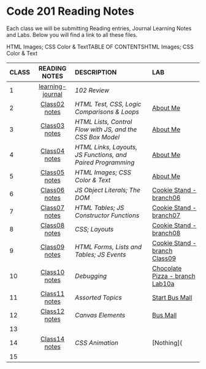 # Code 201 Reading Notes

Each class we will be submitting Reading entries, Journal Learning Notes and Labs.  Below you will find a link to all these files.   

HTML Images; CSS Color & TextTABLE OF CONTENTSHTML Images; CSS Color & Text

| CLASS | READING NOTES | DESCRIPTION | LAB |
| ----- | :-----------: | :---------- | :-- |
| 1 | [learning-journal](https://cassandraortiz.github.io/learning-journal/) | *102 Review* | |
| 2 | [Class02 notes](https://cassandraortiz.github.io/reading-notes/Class02/class-02) | *HTML Test, CSS, Logic Comparisons & Loops* | [About Me](https://cassandraortiz.github.io/aboutMe) |
| 3 | [Class03 notes](https://cassandraortiz.github.io/reading-notes/Class03/class03) | *HTML Lists, Control Flow with JS, and the CSS Box Model*|[About Me](https://cassandraortiz.github.io/aboutMe) |
| 4 | [Class04 notes](https://cassandraortiz.github.io/reading-notes/Class04/class04)  | *HTML Links, Layouts, JS Functions, and Paired Programming* |  [About Me](https://cassandraortiz.github.io/aboutMe) |
| 5 | [Class05 notes](https://cassandraortiz.github.io/reading-notes/Class05/class05)  | *HTML Images; CSS Color & Text* |  [About Me](https://cassandraortiz.github.io/aboutMe) |
| 6 | [Class06 notes](https://cassandraortiz.github.io/reading-notes/Class06/class06)  | *JS Object Literals; The DOM* | [Cookie Stand - branch06](https://cassandraortiz.github.io/cookie-stand) |
| 7 | [Class07 notes](https://cassandraortiz.github.io/reading-notes/Class07/class07)  | *HTML Tables; JS Constructor Functions* | [Cookie Stand - branch07](https://cassandraortiz.github.io/cookie-stand) |
| 8 |[Class08 notes](https://cassandraortiz.github.io/reading-notes/Class08/class08)  | *CSS; Layouts* | [Cookie Stand - branch08](https://cassandraortiz.github.io/cookie-stand) 
| 9 | [Class09 notes](https://cassandraortiz.github.io/reading-notes/Class09/class09) | *HTML Forms, Lists and Tables; JS Events* | [Cookie Stand - branch Class09]()|
| 10 |[Class10 notes](https://cassandraortiz.github.io/reading-notes/Class10/class10) | *Debugging* | [Chocolate Pizza - branch Lab10a](https://github.com/cassandraortiz/chocolate-pizza/pull/1)|
| 11 |[Class11 notes](https://cassandraortiz.github.io/reading-notes/Class11/class11) | *Assorted Topics* | [Start Bus Mall](https://github.com/cassandraortiz/bus-mall/pull/1)| |
| 12 |[Class12 notes](https://cassandraortiz.github.io/reading-notes/Class12/class12) | *Canvas Elements* | [Bus Mall]()|  | |
| 13 | | |
| 14 |[Class14 notes](https://cassandraortiz.github.io/reading-notes/Class14/class14) | *CSS Animation* | [Nothing](| |
| 15 | | |




